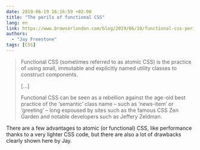 ```yaml
---
date: 2019-06-19 16:16:59 +02:00
title: "The perils of functional CSS"
lang: en
link: https://www.browserlondon.com/blog/2019/06/10/functional-css-perils/
authors:
  - "Jay Freestone"
tags: [CSS]
---
```


> Functional CSS (sometimes referred to as atomic CSS) is the practice of using small, immutable and explicitly named utility classes to construct components.
>
> […]
>
> Functional CSS can be seen as a rebellion against the age-old best practice of the ‘semantic’ class name – such as ‘news-item’ or ‘greeting’ – long espoused by sites such as the famous CSS Zen Garden and notable developers such as Jeffery Zeldman.

There are a few advantages to atomic (or functional) CSS, like performance thanks to a very lighter CSS code, but there are also a lot of drawbacks clearly shown here by Jay.
